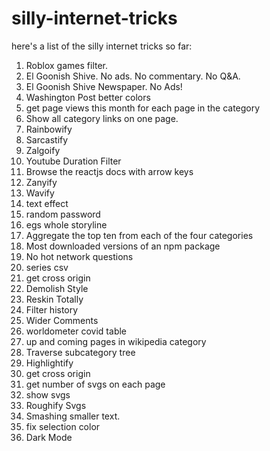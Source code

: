 # silly-internet-tricks

here's a list of the silly internet tricks so far:

1. Roblox games filter.
2. El Goonish Shive. No ads. No commentary. No Q&A.
3. El Goonish Shive Newspaper. No Ads!
4. Washington Post better colors
5. get page views this month for each page in the category
6. Show all category links on one page.
7. Rainbowify
8. Sarcastify
9. Zalgoify
10. Youtube Duration Filter
11. Browse the reactjs docs with arrow keys
12. Zanyify
13. Wavify
14. text effect
15. random password
16. egs whole storyline
17. Aggregate the top ten from each of the four categories
18. Most downloaded versions of an npm package
19. No hot network questions
20. series csv
21. get cross origin
22. Demolish Style
23. Reskin Totally
24. Filter history
25. Wider Comments
26. worldometer covid table
27. up and coming pages in wikipedia category
28. Traverse subcategory tree
29. Highlightify
30. get cross origin
31. get number of svgs on each page
32. show svgs
33. Roughify Svgs
34. Smashing smaller text.
35. fix selection color
36. Dark Mode
